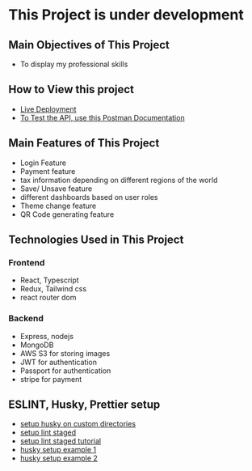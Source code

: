 # This Project is under development

## Main Objectives of This Project

* To display my professional skills

## How to View this project

* [Live Deployment](https://fullstack-ticket-sales-app.vercel.app/)
* [To Test the API, use this Postman Documentation](https://www.postman.com/speeding-resonance-761807/workspace/fullstack-ticket-sales-api-documentation/overview)

## Main Features of This Project

* Login Feature
* Payment feature
* tax information depending on different regions of the world
* Save/ Unsave feature
* different dashboards based on user roles
* Theme change feature
* QR Code generating feature

## Technologies Used in This Project

### Frontend

* React, Typescript
* Redux, Tailwind css
* react router dom

### Backend

* Express, nodejs
* MongoDB
* AWS S3 for storing images
* JWT for authentication
* Passport for authentication
* stripe for payment

## ESLINT, Husky, Prettier setup

* [setup husky on custom directories](https://scottsauber.com/2021/06/01/using-husky-git-hooks-and-lint-staged-with-nested-folders/)
* [setup lint staged](https://www.npmjs.com/package/lint-staged)
* [setup lint staged tutorial](https://medium.com/@okonetchnikov/make-linting-great-again-f3890e1ad6b8#.8qepn2b5l)
* [husky setup example 1](https://github.com/webpilot-ai/Webpilot)
* [husky setup example 2](https://github.com/bchiang7/v4)
